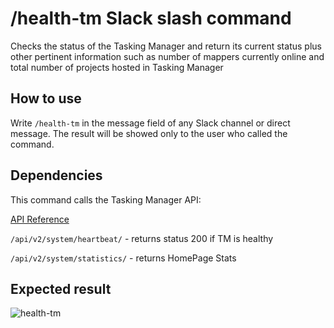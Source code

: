 # /health-tm Slack slash command
Checks the status of the Tasking Manager and return its current status plus other pertinent information such as number of mappers currently online and total number of projects hosted in Tasking Manager

## How to use
Write `/health-tm` in the message field of any Slack channel or direct message. The result will be showed only to the user who called the command.


## Dependencies
This command calls the Tasking Manager API:

[API Reference](https://tasks.hotosm.org/api-docs)

`/api/v2/system/heartbeat/` - returns status 200 if TM is healthy

`/api/v2/system/statistics/` - returns HomePage Stats


## Expected result
![health-tm](https://user-images.githubusercontent.com/54427598/87404675-8f0e2000-c612-11ea-920e-cd3b7292dcca.png)
